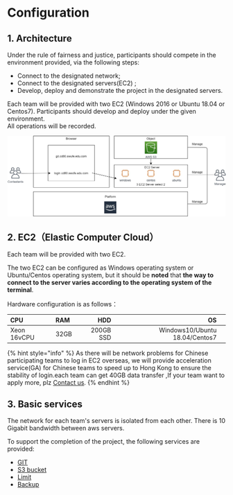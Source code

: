 # Configuration

## 1. Architecture

Under the rule of fairness and justice, participants should compete in the environment provided, via the following steps:

* Connect to the designated network; 
* Connect to the designated servers\(EC2\) ; 
* Develop, deploy and demonstrate the project in the designated servers.



Each team will be provided with two EC2 \(Windows 2016 or Ubuntu 18.04 or Centos7\).  Participants should develop and deploy under the given environment.   
All operations will be recorded.

![](../../.gitbook/assets/image%20%2873%29.png)

## 2.  EC2（Elastic Computer Cloud）

Each team will be provided with two EC2.

The two EC2 can be configured as Windows operating system or Ubuntu/Centos operating system, but it should be **noted** that **the way to connect to the server varies according to the operating system of the terminal**.

Hardware configuration is as follows：

| CPU | RAM | HDD | OS |  |
| :--- | :--- | ---: | ---: | :--- |
| Xeon 16vCPU | 32GB | 200GB SSD | Windows10/Ubuntu 18.04/Centos7 |  |

{% hint style="info" %}
As there will be network problems for Chinese participating teams to log in EC2 overseas, we will provide acceleration service\(GA\) for Chinese teams to speed up to Hong Kong to ensure the stability of login.each team can get 40GB data transfer ,If your team want to apply more, plz [Contact us](../../tech-support/online-support.md).
{% endhint %}

## **3.  Basic services**

The network for each team's servers is isolated from each other. There is 10 Gigabit bandwidth between aws servers.

To support the completion of the project, the following services are provided:

* [GIT ](../../operation-manual/competition-operation/code-submission.md) 
* [S3 bucket](../../service-documents/aws-s3.md)
* [Limit ](limit.md)
* [Backup ](../../operation-manual/competition-operation/backup-and-restore.md)



